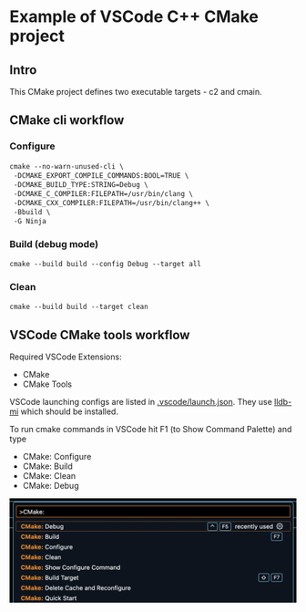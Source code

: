 # Example of VSCode C++ CMake project

## Intro
This CMake project defines two executable targets - c2 and cmain.

## CMake cli workflow

### Configure
```
cmake --no-warn-unused-cli \
 -DCMAKE_EXPORT_COMPILE_COMMANDS:BOOL=TRUE \
 -DCMAKE_BUILD_TYPE:STRING=Debug \
 -DCMAKE_C_COMPILER:FILEPATH=/usr/bin/clang \
 -DCMAKE_CXX_COMPILER:FILEPATH=/usr/bin/clang++ \
 -Bbuild \
 -G Ninja
```

### Build (debug mode)
```
cmake --build build --config Debug --target all
```

### Clean
```
cmake --build build --target clean
```

## VSCode CMake tools workflow

Required VSCode Extensions:
- CMake
- CMake Tools

VSCode launching configs are listed in [.vscode/launch.json](.vscode/launch.json). They use [lldb-mi](https://github.com/lldb-tools/lldb-mi) which should be installed.

To run cmake commands in VSCode hit F1 (to Show Command Palette) and type
- CMake: Configure
- CMake: Build
- CMake: Clean
- CMake: Debug

![cmake-f1.png](cmake-f1.png)

